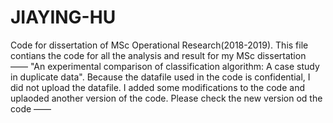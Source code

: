 # JIAYING-HU
Code for dissertation of MSc Operational Research(2018-2019).
This file contians the code for all the analysis and result for my MSc dissertation —— "An experimental comparison of classification algorithm: A case study in duplicate data".
Because the datafile used in the code is confidential, I did not upload the datafile.
I added some modifications to the code and uplaoded another version of the code. Please check the new version od the code —— 
